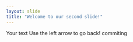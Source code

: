 ```yaml
---
layout: slide
title: "Welcome to our second slide!"
---
```

Your text
Use the left arrow to go back! 
commiting
